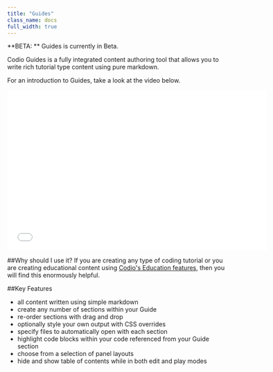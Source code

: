 ```yaml
---
title: "Guides"
class_name: docs
full_width: true
---
```


**BETA: ** Guides is currently in Beta.

Codio Guides is a fully integrated content authoring tool that allows you to write rich tutorial type content using pure markdown. 

For an introduction to Guides, take a look at the video below.

<iframe src="//player.vimeo.com/video/105219223" width="600" height="370" frameborder="0" webkitallowfullscreen mozallowfullscreen allowfullscreen></iframe>

##Why should I use it?
If you are creating any type of coding tutorial or you are creating educational content using [Codio's Education features](/docs/education), then you will find this enormously helpful.

##Key Features

- all content written using simple markdown
- create any number of sections within your Guide
- re-order sections with drag and drop
- optionally style your own output with CSS overrides
- specify files to automatically open with each section
- highlight code blocks within your code referenced from your Guide section
- choose from a selection of panel layouts
- hide and show table of contents while in both edit and play modes


